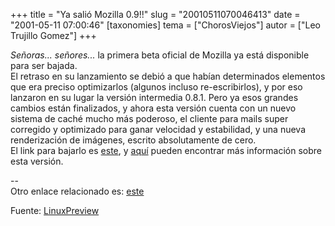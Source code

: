 +++
title = "Ya salió Mozilla 0.9!!"
slug = "20010511070046413"
date = "2001-05-11 07:00:46"
[taxonomies]
tema = ["ChorosViejos"]
autor = ["Leo Trujillo Gomez"]
+++

*Señoras... señores...* la primera beta oficial de Mozilla ya está
disponible para ser bajada.  
El retraso en su lanzamiento se debió a que habían determinados
elementos que era preciso optimizarlos (algunos incluso re-escribirlos),
y por eso lanzaron en su lugar la versión intermedia 0.8.1. Pero ya esos
grandes cambios están finalizados, y ahora esta versión cuenta con un
nuevo sistema de caché mucho más poderoso, el cliente para mails super
corregido y optimizado para ganar velocidad y estabilidad, y una nueva
renderización de imágenes, escrito absolutamente de cero.  
El link para bajarlo es [este](http://www.mozilla.org/releases), y
[aquí](http://www.mozilla.org/releases/mozilla0.9) pueden encontrar más
información sobre esta versión.  
  
--  
Otro enlace relacionado es:
[este](http://mozillaquest.com/Mozilla_News_01/Moz0-9_released_Story01.html)

Fuente: [LinuxPreview](http://linuxpreview.org/article.php?sid=3812)

